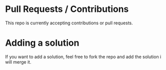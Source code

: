 # Pull Requests / Contributions
This repo is currently accepting contributions or pull requests.

# Adding a solution
If you want to add a solution, feel free to fork the repo and add the solution i will merge it.
